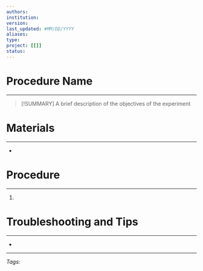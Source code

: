 ```yaml
---
authors: 
institution: 
version: 
last_updated: #MM/DD/YYYY
aliases: 
type: 
project: [[]]
status: 
---
```


# Procedure Name
---
> [!SUMMARY]
> A brief description of the objectives of the experiment

# Materials
---
- 

# Procedure
---
1. 

# Troubleshooting and Tips
---
- 

---
_Tags:_ 